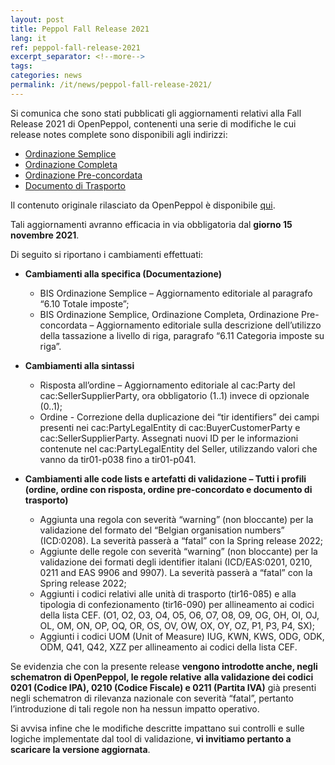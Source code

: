 ```yaml
---
layout: post
title: Peppol Fall Release 2021
lang: it
ref: peppol-fall-release-2021
excerpt_separator: <!--more-->
tags:
categories: news
permalink: /it/news/peppol-fall-release-2021/
---
```


Si comunica che sono stati pubblicati gli aggiornamenti relativi alla 
Fall Release 2021 di OpenPeppol, contenenti una serie di modifiche le 
cui release notes complete sono disponibili agli indirizzi:

  - [Ordinazione Semplice](https://peppol-docs.agid.gov.it/docs/docs/ITA/others/guides/release-notes-it/3-order-only/main.html)
  - [Ordinazione Completa](https://peppol-docs.agid.gov.it/docs/docs/ITA/others/guides/release-notes-it/28-ordering/main.html)
  - [Ordinazione Pre-concordata](https://peppol-docs.agid.gov.it/docs/docs/ITA/others/guides/release-notes-it/42-orderagreement/main.html)
  - [Documento di Trasporto](https://peppol-docs.agid.gov.it/docs/docs/ITA/others/guides/release-notes-it/30-despatchadvice/main.html)

Il contenuto originale rilasciato da OpenPeppol è disponibile [qui](https://docs.peppol.eu/poacc/upgrade-3/release-notes/).

Tali aggiornamenti avranno efficacia in via obbligatoria dal **giorno 15 novembre 2021**.

Di seguito si riportano i cambiamenti effettuati:
 - **Cambiamenti alla specifica (Documentazione)**
    - BIS Ordinazione Semplice – Aggiornamento editoriale al paragrafo “6.10 Totale imposte”; 
    - BIS Ordinazione Semplice, Ordinazione Completa, Ordinazione Pre-concordata – Aggiornamento 
    editoriale sulla descrizione dell’utilizzo della tassazione a livello di riga, paragrafo “6.11 
    Categoria imposte su riga”.

 - **Cambiamenti alla sintassi**
    - Risposta all’ordine – Aggiornamento editoriale al cac:Party del cac:SellerSupplierParty, ora 
    obbligatorio (1..1) invece di opzionale (0..1);
    - Ordine - Correzione della duplicazione dei “tir identifiers” dei campi presenti nei 
    cac:PartyLegalEntity di cac:BuyerCustomerParty e cac:SellerSupplierParty. Assegnati 
    nuovi ID per le informazioni contenute nel cac:PartyLegalEntity del Seller, utilizzando valori 
    che vanno da tir01-p038 fino a tir01-p041.

 - **Cambiamenti alle code lists e artefatti di validazione – Tutti i profili (ordine, ordine con risposta, ordine pre-concordato e documento di trasporto)**
    - Aggiunta una regola con severità “warning” (non bloccante)  per la validazione del formato 
    del “Belgian organisation numbers” (ICD:0208). La severità passerà a “fatal” con la Spring release 2022;
    - Aggiunte delle regole con severità “warning” (non bloccante) per la validazione dei formati degli 
    identifier italani (ICD/EAS:0201, 0210, 0211 and EAS 9906 and 9907). La severità passerà a “fatal” con 
    la Spring release 2022;
    - Aggiunti i codici relativi alle unità di trasporto (tir16-085) e alla tipologia di confezionamento (tir16-090) 
    per allineamento ai codici della lista CEF. (O1, O2, O3, O4, O5, O6, O7, O8, O9, OG, OH, OI, OJ, OL, OM, ON, OP, 
    OQ, OR, OS, OV, OW, OX, OY, OZ, P1, P3, P4, SX);
    - Aggiunti i codici UOM (Unit of Measure) IUG, KWN, KWS, ODG, ODK, ODM, Q41, Q42, XZZ per allineamento ai codici 
    della lista CEF.

Se evidenzia che con la presente release **vengono introdotte anche, negli schematron di OpenPeppol, le regole relative** 
**alla validazione dei codici 0201 (Codice IPA), 0210 (Codice Fiscale) e 0211 (Partita IVA)** già presenti negli schematron 
di rilevanza nazionale con severità “fatal”, pertanto l’introduzione di tali regole non ha nessun impatto operativo. 

Si avvisa infine che le modifiche descritte impattano sui controlli e sulle logiche implementate dal tool di validazione,
**vi invitiamo pertanto a scaricare la versione aggiornata**.
